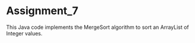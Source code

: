 # Assignment_7
This Java code implements the MergeSort algorithm to sort an ArrayList of Integer values. 
